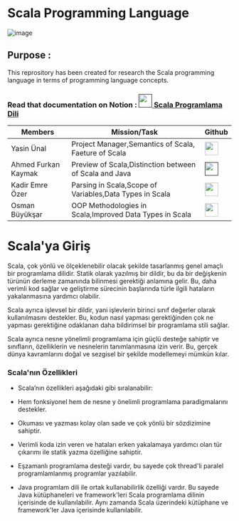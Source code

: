 # Scala Programming Language

![image](https://user-images.githubusercontent.com/56133248/211215288-257ac32e-a48d-430a-9f87-0b81975b5f04.png)


## Purpose : 
This reprository has been created for research the Scala programming language in terms of programming language concepts.

### Read that documentation on Notion : [<image style="width:30px" src="https://upload.wikimedia.org/wikipedia/commons/4/45/Notion_app_logo.png"> Scala Programlama Dili]()


| Members   | Mission/Task | Github | 
|-----------------|-----------|--------|
| Yasin Ünal      | Project Manager,Semantics of Scala, Faeture of Scala | [<image style="width:30px" src="https://github.githubassets.com/images/modules/logos_page/GitHub-Mark.png">](https://github.com/Pilestin)      |
| Ahmed Furkan Kaymak  | Preview of Scala,Distinction between of Scala and Java  | [<image style="width:30px" src="https://github.githubassets.com/images/modules/logos_page/GitHub-Mark.png">]() |  
| Kadir Emre Özer | Parsing in Scala,Scope of Variables,Data Types in Scala| [<image style="width:30px" src="https://github.githubassets.com/images/modules/logos_page/GitHub-Mark.png">](https://github.com/logaritmabir)  |  
| Osman Büyükşar  | OOP Methodologies in Scala,Improved Data Types in Scala | [<image style="width:30px" src="https://github.githubassets.com/images/modules/logos_page/GitHub-Mark.png">](https://github.com/OsmanBuyuksar) | 
   



# Scala'ya Giriş

Scala, çok yönlü ve ölçeklenebilir olacak şekilde tasarlanmış genel amaçlı bir programlama dilidir. Statik olarak yazılmış bir dildir, bu da bir değişkenin türünün derleme zamanında bilinmesi gerektiği anlamına gelir. Bu, daha verimli kod sağlar ve geliştirme sürecinin başlarında türle ilgili hataların yakalanmasına yardımcı olabilir.

Scala ayrıca işlevsel bir dildir, yani işlevlerin birinci sınıf değerler olarak kullanılmasını destekler. Bu, kodun nasıl yapması gerektiğinden çok ne yapması gerektiğine odaklanan daha bildirimsel bir programlama stili sağlar.

Scala ayrıca nesne yönelimli programlama için güçlü desteğe sahiptir ve sınıfların, özelliklerin ve nesnelerin tanımlanmasına izin verir. Bu, gerçek dünya kavramlarını doğal ve sezgisel bir şekilde modellemeyi mümkün kılar.

### Scala'nın Özellikleri

- Scala’nın ̈ozellikleri aşağıdaki gibi sıralanabilir: 

- Hem fonksiyonel hem de nesne y ̈onelimli programlama paradigmalarını destekler.

- Okuması ve yazması kolay olan sade ve çok yönlü bir sözdizimine sahiptir.

- Verimli koda izin veren ve hataları erken yakalamaya yardımcı olan tür çıkarımı ile statik yazma özelliğine sahiptir.

- Eşzamanlı programlama desteği vardır, bu sayede çok thread'li paralel programlamlanmış programlar yazılabilir.

- Java programlam dili ile ortak kullanabilirlik özelliği vardır. Bu sayede Java kütüphaneleri ve framework'leri Scala programlama dilinin içerisinde de kullanılabilir. Aynı zamanda Scala üzerindeki kütüphane ve framework'ler Java içerisinde kullanılabilir.
